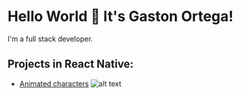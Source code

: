 # Hello World 👋 It's Gaston Ortega!
I'm a full stack developer.

## Projects in React Native:

* [Animated characters](https://github.com/GaezOrt/project1-frontend) ![alt text](https://upload.wikimedia.org/wikipedia/commons/thumb/a/a7/React-icon.svg/20px-React-icon.svg.png "React Native")